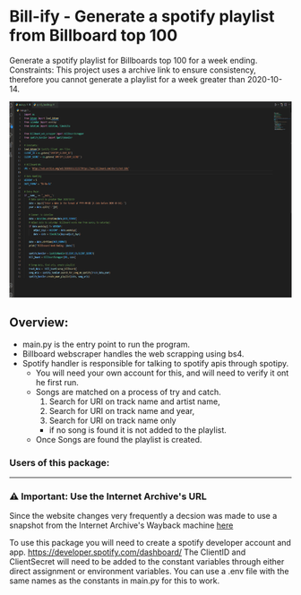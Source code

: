 # Bill-ify - Generate a spotify playlist from Billboard top 100

Generate a spotify playlist for Billboards top 100 for a week ending.
Constraints: This project uses a archive link to ensure consistency, therefore you cannot generate a playlist for a week greater than 2020-10-14.

</img>
<img src = "demo.gif", alt = "Bill-ify", height = "350">


Overview: 
--------
* main.py is the entry point to run the program.
* Billboard webscraper handles the web scrapping using bs4. 
* Spotify handler is responsible for talking to spotify apis through spotipy.
    * You will need your own account for this, and will need to verify it ont he first run.
    * Songs are matched on a process of try and catch. 
        1. Search for URI on track name and artist name, 
        2. Search for URI on track name and year,
        3. Search for URI on track name only
        * if no song is found it is not added to the playlist.
    * Once Songs are found the playlist is created.


### Users of this package:
-------------------------
### ⚠️ Important: Use the Internet Archive's URL
Since the website changes very frequently a decsion was made to use a snapshot from the Internet Archive's Wayback machine [here](https://web.archive.org/web/20201026231157/https://www.billboard.com/charts/hot-100/)

To use this package you will need to create a spotify developer account and app. https://developer.spotify.com/dashboard/ 
The ClientID and ClientSecret will need to be added to the constant variables through either direct assignment or environment variables. You can use a .env file with the same names as the constants in main.py for this to work. 

